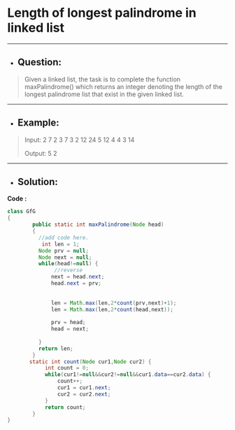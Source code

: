 # Length of longest palindrome in linked list
---
- ## Question:
> Given a linked list, the task is to complete the function maxPalindrome() which returns an integer denoting  the length of the longest palindrome list that exist in the given linked list.
---
- ## Example:
> Input:
2
7
2 3 7 3 2 12 24
5
12 4 4 3 14
>
> Output:
5
2
---
- ## Solution:
**Code :**
```java
class GfG
{
        public static int maxPalindrome(Node head)
        {
          //add code here.
           int len = 1;
          Node prv = null;
          Node next = null;
          while(head!=null) {
               //reverse
              next = head.next;
              head.next = prv;
              
              
              len = Math.max(len,2*count(prv,next)+1);
              len = Math.max(len,2*count(head,next));
              
              prv = head;
              head = next;
             
          }
          return len;
        }
       static int count(Node cur1,Node cur2) {
            int count = 0;
            while(cur1!=null&&cur2!=null&&cur1.data==cur2.data) {
                count++;
                cur1 = cur1.next;
                cur2 = cur2.next;
            }
            return count;
        }
}
